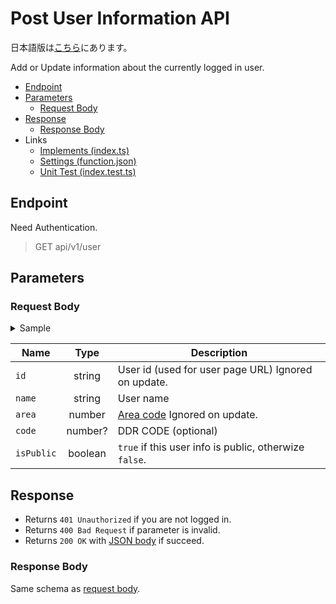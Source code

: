 # Post User Information API

日本語版は[こちら](./README-ja.md)にあります。

Add or Update information about the currently logged in user.

- [Endpoint](#endpoint)
- [Parameters](#parameters)
  - [Request Body](#request-body)
- [Response](#response)
  - [Response Body](#response-body)
- Links
  - [Implements (index.ts)](index.ts)
  - [Settings (function.json)](function.json)
  - [Unit Test (index.test.ts)](index.test.ts)

## Endpoint

Need Authentication.

> GET api/v1/user

## Parameters

### Request Body

<details>
  <summary>Sample</summary>

```json
{
  "id": "afro0001",
  "name": "AFRO",
  "area": 13,
  "code": 10000000,
  "isPublic": false
}
```

</details>

|Name|Type|Description|
|----|:--:|-----------|
|`id`|string|User id (used for user page URL) Ignored on update.|
|`name`|string|User name|
|`area`|number|[Area code](../../docs/db/users.md#area) Ignored on update.|
|`code`|number?|DDR CODE (optional)|
|`isPublic`|boolean|`true` if this user info is public, otherwize `false`.|

## Response

- Returns `401 Unauthorized` if you are not logged in.
- Returns `400 Bad Request` if parameter is invalid.
- Returns `200 OK` with [JSON body](#response-body) if succeed.

### Response Body

Same schema as [request body](#request-body).

